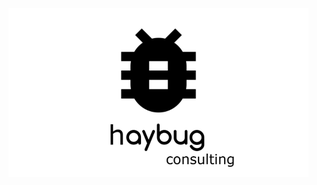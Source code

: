 ![Haybug Logo](https://github.com/markkukynsijarvi/haybugportfolio/blob/main/images/logo480.png?style=centerme)
